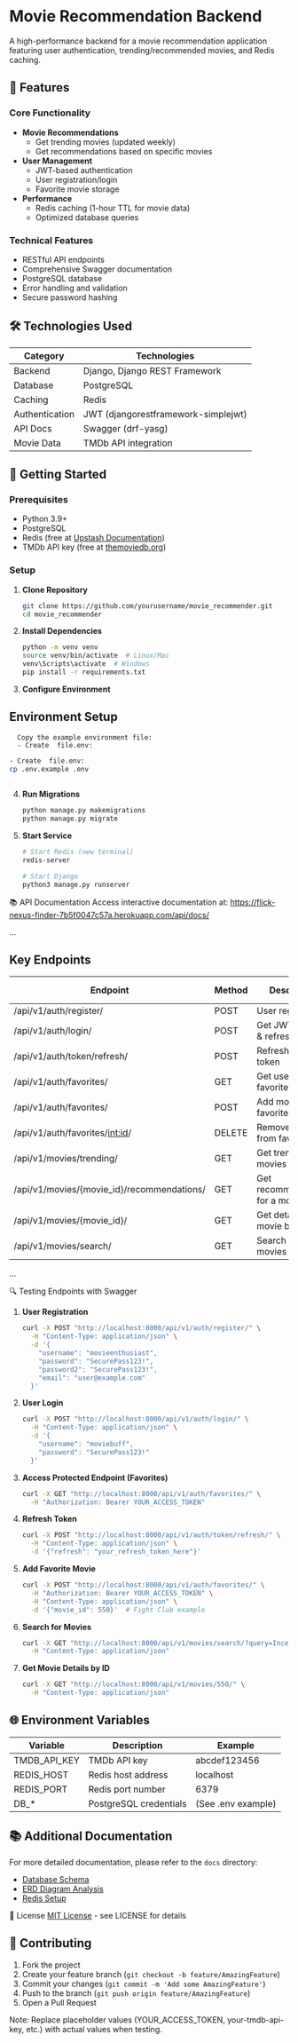 # Movie Recommendation Backend

A high-performance backend for a movie recommendation application featuring user authentication, trending/recommended movies, and Redis caching.

## 🎯 Features

### Core Functionality

- **Movie Recommendations**
  - Get trending movies (updated weekly)
  - Get recommendations based on specific movies
- **User Management**
  - JWT-based authentication
  - User registration/login
  - Favorite movie storage
- **Performance**
  - Redis caching (1-hour TTL for movie data)
  - Optimized database queries

### Technical Features

- RESTful API endpoints
- Comprehensive Swagger documentation
- PostgreSQL database
- Error handling and validation
- Secure password hashing

## 🛠️ Technologies Used

| Category        | Technologies                          |
|-----------------|---------------------------------------|
| Backend         | Django, Django REST Framework         |
| Database        | PostgreSQL                            |
| Caching         | Redis                                 |
| Authentication  | JWT (djangorestframework-simplejwt)   |
| API Docs        | Swagger (drf-yasg)                    |
| Movie Data      | TMDb API integration                  |

## 🚀 Getting Started

### Prerequisites

- Python 3.9+
- PostgreSQL
- Redis (free at  [Upstash Documentation](https://docs.upstash.com/))
- TMDb API key (free at [themoviedb.org](https://www.themoviedb.org/settings/api))

### Setup

1. **Clone Repository**

    ```bash
    git clone https://github.com/yourusername/movie_recommender.git
    cd movie_recommender
    ```

2. **Install Dependencies**

    ```bash
    python -m venv venv
    source venv/bin/activate  # Linux/Mac
    venv\Scripts\activate  # Windows
    pip install -r requirements.txt
    ```

3. **Configure Environment**

  ## Environment Setup
      Copy the example environment file:
      - Create  file.env:
   ```bash
   - Create  file.env:
   cp .env.example .env
    
  ```
4. **Run Migrations**

    ```bash
    python manage.py makemigrations
    python manage.py migrate
    ```

5. **Start Service**

    ```bash
    # Start Redis (new terminal)
    redis-server

    # Start Django
    python3 manage.py runserver
    ```

📚 API Documentation
Access interactive documentation at:
<https://flick-nexus-finder-7b5f0047c57a.herokuapp.com/api/docs/>

...

## Key Endpoints

| Endpoint                                | Method | Description                   | Auth Required |
|-----------------------------------------|--------|-------------------------------|---------------|
| /api/v1/auth/register/                  | POST   | User registration             | No            |
| /api/v1/auth/login/                     | POST   | Get JWT access & refresh tokens | No          |
| /api/v1/auth/token/refresh/             | POST   | Refresh access token          | No            |
| /api/v1/auth/favorites/                 | GET    | Get user's favorite movies     | Yes           |
| /api/v1/auth/favorites/                 | POST   | Add movie to favorites         | Yes           |
| /api/v1/auth/favorites/<int:id>/        | DELETE | Remove a movie from favorites  | Yes           |
| /api/v1/movies/trending/                | GET    | Get trending movies (weekly)   | No            |
| /api/v1/movies/{movie_id}/recommendations/ | GET    | Get recommendations for a movie | No          |
| /api/v1/movies/{movie_id}/              | GET    | Get details of a movie by ID   | No           |
| /api/v1/movies/search/                  | GET    | Search for movies              | No           |

...

🔍 Testing Endpoints with Swagger

1. **User Registration**

    ```bash
    curl -X POST "http://localhost:8000/api/v1/auth/register/" \
      -H "Content-Type: application/json" \
      -d '{
        "username": "movieenthusiast",
        "password": "SecurePass123!",
        "password2": "SecurePass123!",
        "email": "user@example.com"
      }'
    ```

2. **User Login**

    ```bash
    curl -X POST "http://localhost:8000/api/v1/auth/login/" \
      -H "Content-Type: application/json" \
      -d '{
        "username": "moviebuff",
        "password": "SecurePass123!"
      }'
    ```

3. **Access Protected Endpoint (Favorites)**

    ```bash
    curl -X GET "http://localhost:8000/api/v1/auth/favorites/" \
      -H "Authorization: Bearer YOUR_ACCESS_TOKEN"
    ```

4. **Refresh Token**

    ```bash
    curl -X POST "http://localhost:8000/api/v1/auth/token/refresh/" \
      -H "Content-Type: application/json" \
      -d '{"refresh": "your_refresh_token_here"}'
    ```

5. **Add Favorite Movie**

    ```bash
    curl -X POST "http://localhost:8000/api/v1/auth/favorites/" \
      -H "Authorization: Bearer YOUR_ACCESS_TOKEN" \
      -H "Content-Type: application/json" \
      -d '{"movie_id": 550}'  # Fight Club example
    ```

6. **Search for Movies**

    ```bash
    curl -X GET "http://localhost:8000/api/v1/movies/search/?query=Inception&year=2010&genre=Action&page=1&page_size=20" \
      -H "Content-Type: application/json"
    ```

7. **Get Movie Details by ID**

    ```bash
    curl -X GET "http://localhost:8000/api/v1/movies/550/" \
      -H "Content-Type: application/json"
    ```

## 🌐 Environment Variables

| Variable      | Description            | Example                      |
|---------------|------------------------|------------------------------|
| TMDB_API_KEY  | TMDb API key           | abcdef123456                 |
| REDIS_HOST    | Redis host address      | localhost                    |
| REDIS_PORT    | Redis port number       | 6379                        |
| DB_*          | PostgreSQL credentials | (See .env example)           |

## 📚 Additional Documentation

For more detailed documentation, please refer to the `docs` directory:

- [Database Schema](movie_recommender/docs/Database_schema.md)
- [ERD Diagram Analysis](movie_recommender/docs/ERD_Diagram_Analysis.md)
- [Redis Setup](movie_recommender/docs/REDIS_SETUP.md)

📜 License
[MIT License](LICENSE) - see LICENSE for details

## 🤝 Contributing

1. Fork the project
2. Create your feature branch (`git checkout -b feature/AmazingFeature`)
3. Commit your changes (`git commit -m 'Add some AmazingFeature'`)
4. Push to the branch (`git push origin feature/AmazingFeature`)
5. Open a Pull Request

Note: Replace placeholder values (YOUR_ACCESS_TOKEN, your-tmdb-api-key, etc.) with actual values when testing.
